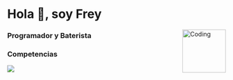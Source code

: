 <h1 align="left">Hola 👋, soy Frey</h1>
<img align="right" alt="Coding" width="100" src="https://media1.giphy.com/media/v1.Y2lkPTc5MGI3NjExcWFpcmh0YXZyb3ZndDJzenY5dzg5MXM1NTBpYWNveDZsNTcwanR4cyZlcD12MV9pbnRlcm5hbF9naWZfYnlfaWQmY3Q9cw/Y3M1lEO982asvJCTkn/giphy.gif">
<h3 align="left">Programador y Baterista</h3>

<h3 align="left">Competencias</h3>
<p align="left">
  <img src="https://skillicons.dev/icons?i=html,css,javascript,typescript,react,c,python,php" />
</p>
